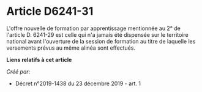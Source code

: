 # Article D6241-31

L'offre nouvelle de formation par apprentissage mentionnée au 2° de l'article D. 6241-29 est celle qui n'a jamais été
dispensée sur le territoire national avant l'ouverture de la session de formation au titre de laquelle les versements prévus
au même alinéa sont effectués.

**Liens relatifs à cet article**

_Créé par_:

  - Décret n°2019-1438 du 23 décembre 2019 - art. 1
